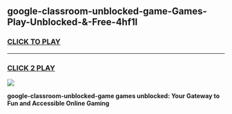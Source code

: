 
## google-classroom-unblocked-game-Games-Play-Unblocked-&-Free-4hf1l
<h3>
<a href="https://premium76.site?title=google-classroom-unblocked-game&ref=24A">CLICK TO PLAY</a></h3>
<hr>

<h3>
<a href="https://premium76.site?title=google-classroom-unblocked-game&ref=24A">CLICK 2 PLAY</a>
  
</h3>

<a href="https://premium76.site?title=google-classroom-unblocked-game&ref=24A"><img src="https://clearcache.store/games.png"></a>


**google-classroom-unblocked-game games unblocked: Your Gateway to Fun and Accessible Online Gaming**
